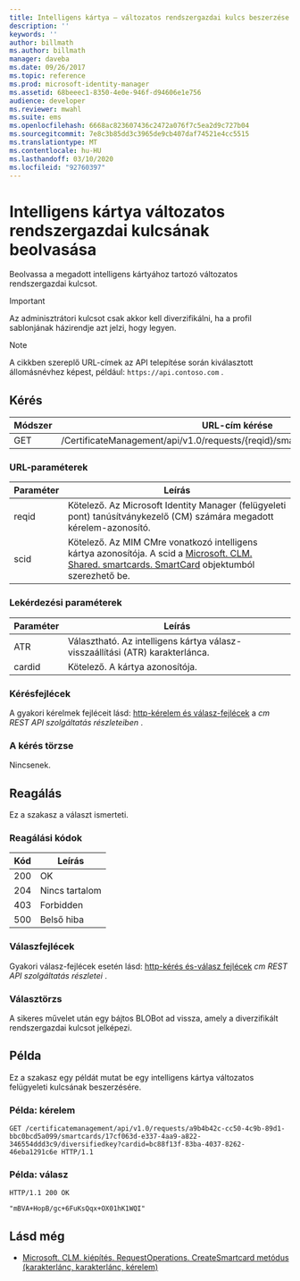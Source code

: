 ```yaml
---
title: Intelligens kártya – változatos rendszergazdai kulcs beszerzése | Microsoft Docs
description: ''
keywords: ''
author: billmath
ms.author: billmath
manager: daveba
ms.date: 09/26/2017
ms.topic: reference
ms.prod: microsoft-identity-manager
ms.assetid: 68beeec1-8350-4e0e-946f-d94606e1e756
audience: developer
ms.reviewer: mwahl
ms.suite: ems
ms.openlocfilehash: 6668ac823607436c2472a076f7c5ea2d9c727b04
ms.sourcegitcommit: 7e8c3b85dd3c3965de9cb407daf74521e4cc5515
ms.translationtype: MT
ms.contentlocale: hu-HU
ms.lasthandoff: 03/10/2020
ms.locfileid: "92760397"
---
```

# <a name="get-smart-card-diversified-admin-key"></a>Intelligens kártya változatos rendszergazdai kulcsának beolvasása
Beolvassa a megadott intelligens kártyához tartozó változatos rendszergazdai kulcsot.

>[!IMPORTANT]
>Az adminisztrátori kulcsot csak akkor kell diverzifikálni, ha a profil sablonjának házirendje azt jelzi, hogy legyen.

>[!NOTE]
>A cikkben szereplő URL-címek az API telepítése során kiválasztott állomásnévhez képest, például: `https://api.contoso.com` .

## <a name="request"></a>Kérés

Módszer  |URL-cím kérése  
---------|---------
GET     |/CertificateManagement/api/v1.0/requests/{reqid}/smartcards/{scid}/diversifiedkey

### <a name="url-parameters"></a>URL-paraméterek

Paraméter | Leírás
---------|------------
reqid | Kötelező. Az Microsoft Identity Manager (felügyeleti pont) tanúsítványkezelő (CM) számára megadott kérelem-azonosító.
scid | Kötelező. Az MIM CMre vonatkozó intelligens kártya azonosítója. A scid a [Microsoft. CLM. Shared. smartcards. SmartCard](http://msdn.microsoft.com/library/microsoft.clm.shared.smartcards.smartcard.aspx) objektumból szerezhető be.

### <a name="query-parameters"></a>Lekérdezési paraméterek

Paraméter | Leírás
---------|------------
ATR | Választható. Az intelligens kártya válasz-visszaállítási (ATR) karakterlánca.
cardid | Kötelező. A kártya azonosítója.

### <a name="request-headers"></a>Kérésfejlécek
A gyakori kérelmek fejléceit lásd: [http-kérelem és válasz-fejlécek](certificate-management-rest-api-service-details.md#http-request-and-response-headers) a *cm REST API szolgáltatás részleteiben* .

### <a name="request-body"></a>A kérés törzse
Nincsenek.

## <a name="response"></a>Reagálás
Ez a szakasz a választ ismerteti.

### <a name="response-codes"></a>Reagálási kódok

Kód  |Leírás  
---------|---------
200 | OK
204 | Nincs tartalom
403 | Forbidden
500 | Belső hiba


### <a name="response-headers"></a>Válaszfejlécek
Gyakori válasz-fejlécek esetén lásd: [http-kérés és-válasz fejlécek](certificate-management-rest-api-service-details.md#http-request-and-response-headers) *cm REST API szolgáltatás részletei* .

### <a name="response-body"></a>Választörzs
A sikeres művelet után egy bájtos BLOBot ad vissza, amely a diverzifikált rendszergazdai kulcsot jelképezi.

## <a name="example"></a>Példa
Ez a szakasz egy példát mutat be egy intelligens kártya változatos felügyeleti kulcsának beszerzésére.

### <a name="example-request"></a>Példa: kérelem

```
GET /certificatemanagement/api/v1.0/requests/a9b4b42c-cc50-4c9b-89d1-bbc0bcd5a099/smartcards/17cf063d-e337-4aa9-a822-346554ddd3c9/diversifiedkey?cardid=bc88f13f-83ba-4037-8262-46eba1291c6e HTTP/1.1
```

### <a name="example-response"></a>Példa: válasz

```
HTTP/1.1 200 OK

"mBVA+HopB/gc+6FuKsQqx+OX01hK1WQI"
```       

## <a name="see-also"></a>Lásd még

- [Microsoft. CLM. kiépítés. RequestOperations. CreateSmartcard metódus (karakterlánc, karakterlánc, kérelem)](https://msdn.microsoft.com/library/windows/desktop/bb456812.aspx)
